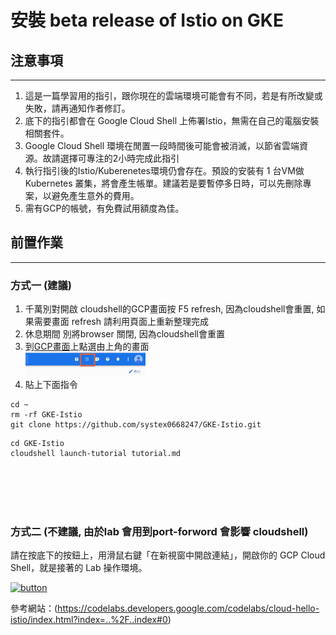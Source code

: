 # 安裝 beta release of Istio on GKE
## 注意事項
---
1. 這是一篇學習用的指引，跟你現在的雲端環境可能會有不同，若是有所改變或失敗，請再通知作者修訂。
2. 底下的指引都會在 Google Cloud Shell 上佈署Istio，無需在自己的電腦安裝相關套件。
3. Google Cloud Shell 環境在閒置一段時間後可能會被消滅，以節省雲端資源。故請選擇可專注的2小時完成此指引
4. 執行指引後的Istio/Kuberenetes環境仍會存在。預設的安裝有 1 台VM做 Kubernetes 叢集，將會產生帳單。建議若是要暫停多日時，可以先刪除專案，以避免產生意外的費用。
5. 需有GCP的帳號，有免費試用額度為佳。

## 前置作業
---
 
   ### 方式一  (建議)
   1. 千萬別對開啟 cloudshell的GCP畫面按 F5 refresh, 因為cloudshell會重置, 如果需要畫面 refresh 請利用頁面上重新整理完成
   2. 休息期間 別將browser 關閉, 因為cloudshell會重置
   3. 到[GCP畫面](https://console.cloud.google.com/home/dashboard)上點選由上角的畫面 <br>
       <img src="imgs/shell.jpg" width = "40%" />
   4. 貼上下面指令
   
``` 
cd ~
rm -rf GKE-Istio
git clone https://github.com/systex0668247/GKE-Istio.git
```

```
cd GKE-Istio
cloudshell launch-tutorial tutorial.md
```

   
</br>

</br>

</br>

</br>

### 方式二  (不建議, 由於lab 會用到port-forword 會影響 cloudshell)
   請在按底下的按鈕上，用滑鼠右鍵「在新視窗中開啟連結」，開啟你的 GCP Cloud Shell，就是接著的 Lab 操作環境。
   
   [![button](http://gstatic.com/cloudssh/images/open-btn.png)](https://console.cloud.google.com/cloudshell/open?git_repo=https://github.com/systex0668247/GKE-Istio&page=shell&tutorial=tutorial.md)
   

參考網站：(https://codelabs.developers.google.com/codelabs/cloud-hello-istio/index.html?index=..%2F..index#0)
